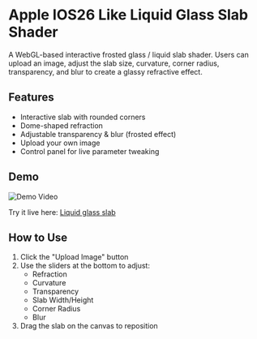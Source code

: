 # Apple IOS26 Like Liquid Glass Slab Shader

A WebGL-based interactive frosted glass / liquid slab shader. Users can upload an image, adjust the slab size, curvature, corner radius, transparency, and blur to create a glassy refractive effect.

## Features
- Interactive slab with rounded corners
- Dome-shaped refraction
- Adjustable transparency & blur (frosted effect)
- Upload your own image
- Control panel for live parameter tweaking

## Demo
![Demo Video](assets/demo.gif)  <!-- or embed video link -->

Try it live here: [Liquid glass slab](https://anurodh1122.github.io/LiquidGlassSlab/)

## How to Use
1. Click the "Upload Image" button
2. Use the sliders at the bottom to adjust:
   - Refraction
   - Curvature
   - Transparency
   - Slab Width/Height
   - Corner Radius
   - Blur
3. Drag the slab on the canvas to reposition


